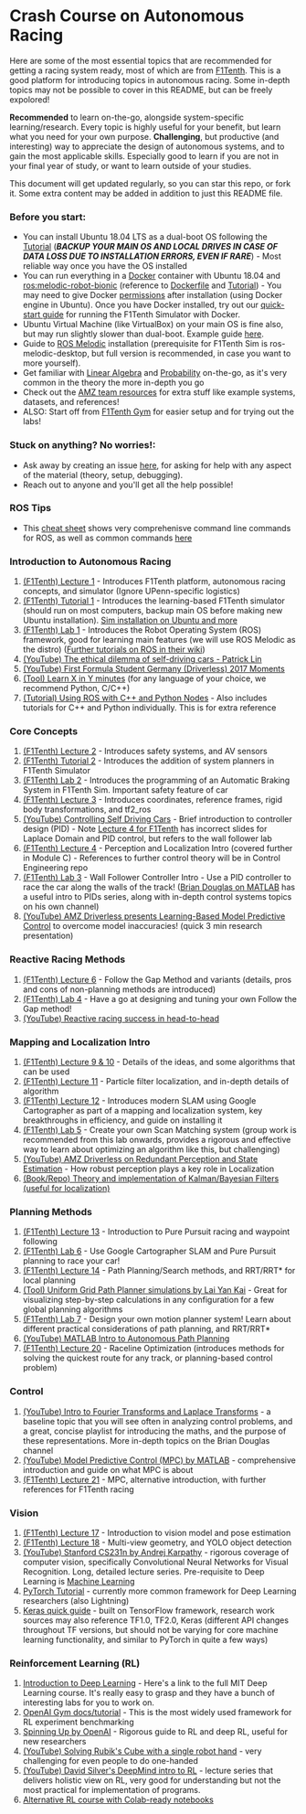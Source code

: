 # Crash Course on Autonomous Racing

Here are some of the most essential topics that are recommended for getting a racing system ready, most of which are from [F1Tenth](https://f1tenth.org/learn.html). This is a good platform for introducing topics in autonomous racing. Some in-depth topics may not be possible to cover in this README, but can be freely expolored! 

**Recommended** to learn on-the-go, alongside system-specific learning/research. Every topic is highly useful for your benefit, but learn what you need for your own purpose. **Challenging**, but productive (and interesting) way to appreciate the design of autonomous systems, and to gain the most applicable skills. Especially good to learn if you are not in your final year of study, or want to learn outside of your studies.

This document will get updated regularly, so you can star this repo, or fork it. Some extra content may be added in addition to just this README file.

### Before you start:

- You can install Ubuntu 18.04 LTS as a dual-boot OS following the [Tutorial](https://ubuntu.com/tutorials/install-ubuntu-desktop#1-overview) (***BACKUP YOUR MAIN OS AND LOCAL DRIVES IN CASE OF DATA LOSS DUE TO INSTALLATION ERRORS, EVEN IF RARE***) - Most reliable way once you have the OS installed
- You can run everything in a [Docker](https://www.docker.com/products/docker-desktop) container with Ubuntu 18.04 and [ros:melodic-robot-bionic](https://hub.docker.com/_/ros?tab=description) (reference to [Dockerfile](https://github.com/osrf/docker_images/blob/7ff09c2a75e902bc2bb25a1f1ae748ec4e9c7a4b/ros/melodic/ubuntu/bionic/robot/Dockerfile) and [Tutorial](http://wiki.ros.org/docker/Tutorials)) - You may need to give Docker [permissions](https://stackoverflow.com/questions/48957195/how-to-fix-docker-got-permission-denied-issue) after installation (using Docker engine in Ubuntu). Once you have Docker installed, try out our [quick-start guide](./docker-setup) for running the F1Tenth Simulator with Docker.
- Ubuntu Virtual Machine (like VirtualBox) on your main OS is fine also, but may run slightly slower than dual-boot. Example guide [here](https://linuxhint.com/install_ubuntu_18-04_virtualbox/).
- Guide to [ROS Melodic](http://wiki.ros.org/melodic/Installation/Ubuntu) installation (prerequisite for F1Tenth Sim is ros-melodic-desktop, but full version is recommended, in case you want to more yourself). 
- Get familiar with [Linear Algebra](http://cs229.stanford.edu/section/cs229-linalg.pdf) and [Probability](http://cs229.stanford.edu/section/cs229-prob.pdf) on-the-go, as it's very common in the theory the more in-depth you go
- Check out the [AMZ team resources](https://github.com/AMZ-Driverless/fsd-resources) for extra stuff like example systems, datasets, and references!
- ALSO: Start off from [F1Tenth Gym](https://github.com/f1tenth/f1tenth_gym) for easier setup and for trying out the labs!

### Stuck on anything? No worries!:

- Ask away by creating an issue [here](https://github.com/FT-Autonomous/Autonomous_Crash_Course/issues), for asking for help with any aspect of the material (theory, setup, debugging).
- Reach out to anyone and you'll get all the help possible!

### ROS Tips

- This [cheat sheet](http://air.imag.fr/images/f/f7/ROScheatsheet.pdf) shows very comprehenisve command line commands for ROS, as well as common commands [here](https://subscription.packtpub.com/book/hardware_and_creative/9781782175193/1/ch01lvl1sec15/ros-commands-summary)

### Introduction to Autonomous Racing

1. [(F1Tenth) Lecture 1](https://f1tenth-coursekit.readthedocs.io/en/stable/lectures/ModuleA/lecture01.html) - Introduces F1Tenth platform, autonomous racing concepts, and simulator (Ignore UPenn-specific logistics)
2. [(F1Tenth) Tutorial 1](https://f1tenth-coursekit.readthedocs.io/en/stable/lectures/ModuleA/tutorial1.html) - Introduces the learning-based F1Tenth simulator (should run on most computers, backup main OS before making new Ubuntu installation). [Sim installation on Ubuntu and more](https://f1tenth.readthedocs.io/en/stable/going_forward/simulator/sim_info.html#adding-a-planning-node)
3. [(F1Tenth) Lab 1](https://f1tenth-coursekit.readthedocs.io/en/stable/assignments/labs/lab1.html) - Introduces the Robot Operating System (ROS) framework, good for learning main features (we will use ROS Melodic as the distro) ([Further tutorials on ROS in their wiki](http://wiki.ros.org/ROS/Tutorials))
4. [(YouTube) The ethical dilemma of self-driving cars - Patrick Lin](https://www.youtube.com/watch?v=ixIoDYVfKA0)
5. [(YouTube) First Formula Student Germany (Driverless) 2017 Moments](https://www.youtube.com/watch?v=dZVfvsR8NM0)
6. [(Tool) Learn X in Y minutes](https://learnxinyminutes.com/) (for any language of your choice, we recommend Python, C/C++)
7. [(Tutorial) Using ROS with C++ and Python Nodes](http://wiki.ros.org/ROSNodeTutorialC%2B%2B) - Also includes tutorials for C++ and Python individually. This is for extra reference

### Core Concepts

1. [(F1Tenth) Lecture 2](https://f1tenth-coursekit.readthedocs.io/en/stable/lectures/ModuleA/lecture02.html) - Introduces safety systems, and AV sensors
2. [(F1Tenth) Tutorial 2](https://f1tenth-coursekit.readthedocs.io/en/stable/lectures/ModuleA/tutorial2.html) - Introduces the addition of system planners in F1Tenth Simulator
3. [(F1Tenth) Lab 2](https://f1tenth-coursekit.readthedocs.io/en/stable/assignments/labs/lab2.html) - Introduces the programming of an Automatic Braking System in F1Tenth Sim. Important safety feature of car
4. [(F1Tenth) Lecture 3](https://f1tenth-coursekit.readthedocs.io/en/stable/lectures/ModuleA/lecture03.html) - Introduces coordinates, reference frames, rigid body transformations, and tf2_ros
5. [(YouTube) Controlling Self Driving Cars](https://www.youtube.com/watch?v=4Y7zG48uHRo) - Brief introduction to controller design (PID) - Note [Lecture 4 for F1Tenth](https://f1tenth-coursekit.readthedocs.io/en/stable/lectures/ModuleA/lecture04.html) has incorrect slides for Laplace Domain and PID control, but refers to the wall follower lab
6. [(F1Tenth) Lecture 4](https://f1tenth-coursekit.readthedocs.io/en/stable/lectures/ModuleA/lecture04.html) - Perception and Localization Intro (covered further in Module C) - References to further control theory will be in Control Engineering repo
7. [(F1Tenth) Lab 3](https://f1tenth-coursekit.readthedocs.io/en/stable/assignments/labs/lab3.html) - Wall Follower Controller Intro - Use a PID controller to race the car along the walls of the track! ([Brian Douglas on MATLAB](https://www.youtube.com/watch?v=wkfEZmsQqiA&list=PLn8PRpmsu08pQBgjxYFXSsODEF3Jqmm-y) has a useful intro to PIDs series, along with in-depth control systems topics on his own channel)
8. [(YouTube) AMZ Driverless presents Learning-Based Model Predictive Control](https://www.youtube.com/watch?v=bjlT-6KVQ7U) to overcome model inaccuracies! (quick 3 min research presentation)

### Reactive Racing Methods

1. [(F1Tenth) Lecture 6](https://f1tenth-coursekit.readthedocs.io/en/stable/lectures/ModuleB/lecture06.html) - Follow the Gap Method and variants (details, pros and cons of non-planning methods are introduced)
2. [(F1Tenth) Lab 4](https://f1tenth-coursekit.readthedocs.io/en/stable/assignments/labs/lab4.html) - Have a go at designing and tuning your own Follow the Gap method!
3. [(YouTube) Reactive racing success in head-to-head](https://www.youtube.com/watch?v=4uuvtkXtjwA)

### Mapping and Localization Intro

1. [(F1Tenth) Lecture 9 & 10](https://f1tenth-coursekit.readthedocs.io/en/stable/lectures/ModuleC/lecture09.html) - Details of the ideas, and some algorithms that can be used
2. [(F1Tenth) Lecture 11](https://f1tenth-coursekit.readthedocs.io/en/stable/lectures/ModuleC/lecture11.html) - Particle filter localization, and in-depth details of algorithm
3. [(F1Tenth) Lecture 12](https://f1tenth-coursekit.readthedocs.io/en/stable/lectures/ModuleC/lecture12.html) - Introduces modern SLAM using Google Cartographer as part of a mapping and localization system, key breakthroughs in efficiency, and guide on installing it
4. [(F1Tenth) Lab 5](https://f1tenth-coursekit.readthedocs.io/en/stable/assignments/labs/lab5.html) - Create your own Scan Matching system (group work is recommended from this lab onwards, provides a rigorous and effective way to learn about optimizing an algorithm like this, but challenging)
5. [(YouTube) AMZ Driverless on Redundant Perception and State Estimation](https://www.youtube.com/watch?v=ir_uqEYuT84) - How robust perception plays a key role in Localization
6. [(Book/Repo) Theory and implementation of Kalman/Bayesian Filters (useful for localization)](https://github.com/rlabbe/Kalman-and-Bayesian-Filters-in-Python)

### Planning Methods

1. [(F1Tenth) Lecture 13](https://f1tenth-coursekit.readthedocs.io/en/stable/lectures/ModuleD/lecture13.html) - Introduction to Pure Pursuit racing and waypoint following
2. [(F1Tenth) Lab 6](https://f1tenth-coursekit.readthedocs.io/en/stable/assignments/labs/lab6.html#) - Use Google Cartographer SLAM and Pure Pursuit planning to race your car!
3. [(F1Tenth) Lecture 14](https://f1tenth-coursekit.readthedocs.io/en/stable/lectures/ModuleD/lecture14.html) - Path Planning/Search methods, and RRT/RRT* for local planning
4. [(Tool) Uniform Grid Path Planner simulations by Lai Yan Kai](https://laiyankai.github.io/UniformPlanners/index.html) - Great for visualizing step-by-step calculations in any configuration for a few global planning algorithms
5. [(F1Tenth) Lab 7](https://f1tenth-coursekit.readthedocs.io/en/stable/assignments/labs/lab7.html) - Design your own motion planner system! Learn about different practical considerations of path planning, and RRT/RRT*
6. [(YouTube) MATLAB Intro to Autonomous Path Planning](https://www.youtube.com/watch?v=QR3U1dgc5RE)
7. [(F1Tenth) Lecture 20](https://f1tenth-coursekit.readthedocs.io/en/stable/lectures/ModuleF/lecture20.html) - Raceline Optimization (introduces methods for solving the quickest route for any track, or planning-based control problem)

### Control

1. [(YouTube) Intro to Fourier Transforms and Laplace Transforms](https://www.youtube.com/watch?v=1JnayXHhjlg&list=PLUMWjy5jgHK3jmgpXCQj3GRxM3u9BmO_v&index=1) - a baseline topic that you will see often in analyzing control problems, and a great, concise playlist for introducing the maths, and the purpose of these representations. More in-depth topics on the Brian Douglas channel
2. [(YouTube) Model Predictive Control (MPC) by MATLAB](https://www.youtube.com/watch?v=8U0xiOkDcmw&list=PLn8PRpmsu08ozoeoXgxPSBKLyd4YEHww8&index=1) - comprehensive introduction and guide on what MPC is about
3. [(F1Tenth) Lecture 21](https://f1tenth-coursekit.readthedocs.io/en/stable/lectures/ModuleF/lecture21.html) - MPC, alternative introduction, with further references for F1Tenth racing

### Vision

1. [(F1Tenth) Lecture 17](https://f1tenth-coursekit.readthedocs.io/en/stable/lectures/ModuleE/lecture17.html) - Introduction to vision model and pose estimation
2. [(F1Tenth) Lecture 18](https://f1tenth-coursekit.readthedocs.io/en/stable/lectures/ModuleE/lecture18.html) - Multi-view geometry, and YOLO object detection
3. [(YouTube) Stanford CS231n by Andrej Karpathy](https://www.youtube.com/watch?v=NfnWJUyUJYU&list=PLkt2uSq6rBVctENoVBg1TpCC7OQi31AlC&index=1) - rigorous coverage of computer vision, specifically Convolutional Neural Networks for Visual Recognition. Long, detailed lecture series. Pre-requisite to Deep Learning is [Machine Learning](http://cs229.stanford.edu/syllabus-autumn2018.html)
4. [PyTorch Tutorial](https://pytorch.org/tutorials/) - currently more common framework for Deep Learning researchers (also Lightning)
5. [Keras quick guide](https://keras.io/getting_started/intro_to_keras_for_researchers/) - built on TensorFlow framework, research work sources may also reference TF1.0, TF2.0, Keras (different API changes throughout TF versions, but should not be varying for core machine learning functionality, and similar to PyTorch in quite a few ways)

### Reinforcement Learning (RL)

1. [Introduction to Deep Learning](http://introtodeeplearning.com/) - Here's a link to the full MIT Deep Learning course. It's really easy to grasp and they have a bunch of interesting labs for you to work on.
2. [OpenAI Gym docs/tutorial](https://gym.openai.com/docs/) - This is the most widely used framework for RL experiment benchmarking
3. [Spinning Up by OpenAI](https://spinningup.openai.com/en/latest/) - Rigorous guide to RL and deep RL, useful for new researchers
4. [(YouTube) Solving Rubik's Cube with a single robot hand](https://www.youtube.com/watch?v=x4O8pojMF0w) - very challenging for even people to do one-handed
5. [(YouTube) David Silver's DeepMind intro to RL](https://www.youtube.com/watch?v=2pWv7GOvuf0&list=PLqYmG7hTraZDM-OYHWgPebj2MfCFzFObQ&index=1) - lecture series that delivers holistic view on RL, very good for understanding but not the most practical for implementation of programs.
6. [Alternative RL course with Colab-ready notebooks](https://github.com/yandexdataschool/Practical_RL)
   
